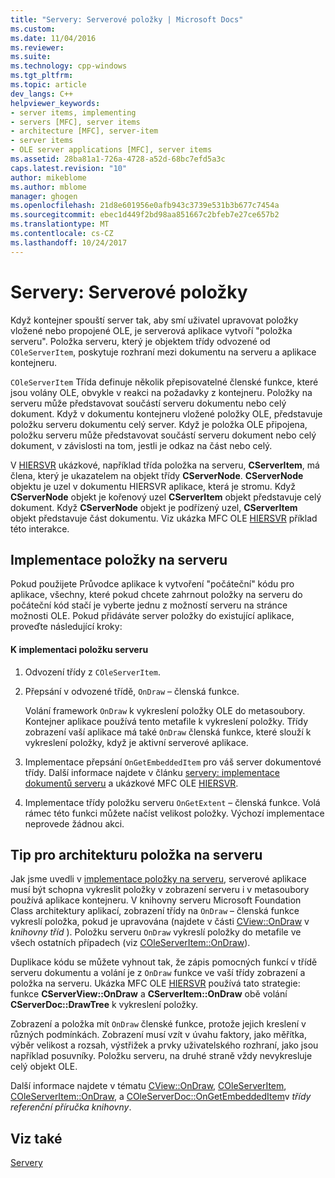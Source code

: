 ```yaml
---
title: "Servery: Serverové položky | Microsoft Docs"
ms.custom: 
ms.date: 11/04/2016
ms.reviewer: 
ms.suite: 
ms.technology: cpp-windows
ms.tgt_pltfrm: 
ms.topic: article
dev_langs: C++
helpviewer_keywords:
- server items, implementing
- servers [MFC], server items
- architecture [MFC], server-item
- server items
- OLE server applications [MFC], server items
ms.assetid: 28ba81a1-726a-4728-a52d-68bc7efd5a3c
caps.latest.revision: "10"
author: mikeblome
ms.author: mblome
manager: ghogen
ms.openlocfilehash: 21d8e601956e0afb943c3739e531b3b677c7454a
ms.sourcegitcommit: ebec1d449f2bd98aa851667c2bfeb7e27ce657b2
ms.translationtype: MT
ms.contentlocale: cs-CZ
ms.lasthandoff: 10/24/2017
---
```

# <a name="servers-server-items"></a>Servery: Serverové položky
Když kontejner spouští server tak, aby smí uživatel upravovat položky vložené nebo propojené OLE, je serverová aplikace vytvoří "položka serveru". Položka serveru, který je objektem třídy odvozené od `COleServerItem`, poskytuje rozhraní mezi dokumentu na serveru a aplikace kontejneru.  
  
 `COleServerItem` Třída definuje několik přepisovatelné členské funkce, které jsou volány OLE, obvykle v reakci na požadavky z kontejneru. Položky na serveru může představovat součástí serveru dokumentu nebo celý dokument. Když v dokumentu kontejneru vložené položky OLE, představuje položku serveru dokumentu celý server. Když je položka OLE připojena, položku serveru může představovat součástí serveru dokument nebo celý dokument, v závislosti na tom, jestli je odkaz na část nebo celý.  
  
 V [HIERSVR](../visual-cpp-samples.md) ukázkové, například třída položka na serveru, **CServerItem**, má člena, který je ukazatelem na objekt třídy **CServerNode**. **CServerNode** objektu je uzel v dokumentu HIERSVR aplikace, která je stromu. Když **CServerNode** objekt je kořenový uzel **CServerItem** objekt představuje celý dokument. Když **CServerNode** objekt je podřízený uzel, **CServerItem** objekt představuje část dokumentu. Viz ukázka MFC OLE [HIERSVR](../visual-cpp-samples.md) příklad této interakce.  
  
##  <a name="_core_implementing_server_items"></a>Implementace položky na serveru  
 Pokud použijete Průvodce aplikace k vytvoření "počáteční" kódu pro aplikace, všechny, které pokud chcete zahrnout položky na serveru do počáteční kód stačí je vyberte jednu z možností serveru na stránce možnosti OLE. Pokud přidáváte server položky do existující aplikace, proveďte následující kroky:  
  
#### <a name="to-implement-a-server-item"></a>K implementaci položku serveru  
  
1.  Odvození třídy z `COleServerItem`.  
  
2.  Přepsání v odvozené třídě, `OnDraw` – členská funkce.  
  
     Volání framework `OnDraw` k vykreslení položky OLE do metasoubory. Kontejner aplikace používá tento metafile k vykreslení položky. Třídy zobrazení vaší aplikace má také `OnDraw` členská funkce, které slouží k vykreslení položky, když je aktivní serverové aplikace.  
  
3.  Implementace přepsání `OnGetEmbeddedItem` pro váš server dokumentové třídy. Další informace najdete v článku [servery: implementace dokumentů serveru](../mfc/servers-implementing-server-documents.md) a ukázkové MFC OLE [HIERSVR](../visual-cpp-samples.md).  
  
4.  Implementace třídy položku serveru `OnGetExtent` – členská funkce. Volá rámec této funkci můžete načíst velikost položky. Výchozí implementace neprovede žádnou akci.  
  
##  <a name="_core_a_tip_for_server.2d.item_architecture"></a>Tip pro architekturu položka na serveru  
 Jak jsme uvedli v [implementace položky na serveru](#_core_implementing_server_items), serverové aplikace musí být schopna vykreslit položky v zobrazení serveru i v metasoubory používá aplikace kontejneru. V knihovny serveru Microsoft Foundation Class architektury aplikací, zobrazení třídy na `OnDraw` – členská funkce vykreslí položka, pokud je upravována (najdete v části [CView::OnDraw](../mfc/reference/cview-class.md#ondraw) v *knihovny tříd* ). Položku serveru `OnDraw` vykreslí položky do metafile ve všech ostatních případech (viz [COleServerItem::OnDraw](../mfc/reference/coleserveritem-class.md#ondraw)).  
  
 Duplikace kódu se můžete vyhnout tak, že zápis pomocných funkcí v třídě serveru dokumentu a volání je z `OnDraw` funkce ve vaší třídy zobrazení a položka na serveru. Ukázka MFC OLE [HIERSVR](../visual-cpp-samples.md) používá tato strategie: funkce **CServerView::OnDraw** a **CServerItem::OnDraw** obě volání **CServerDoc::DrawTree**  k vykreslení položky.  
  
 Zobrazení a položka mít `OnDraw` členské funkce, protože jejich kreslení v různých podmínkách. Zobrazení musí vzít v úvahu faktory, jako měřítka, výběr velikost a rozsah, výstřižek a prvky uživatelského rozhraní, jako jsou například posuvníky. Položku serveru, na druhé straně vždy nevykresluje celý objekt OLE.  
  
 Další informace najdete v tématu [CView::OnDraw](../mfc/reference/cview-class.md#ondraw), [COleServerItem](../mfc/reference/coleserveritem-class.md), [COleServerItem::OnDraw](../mfc/reference/coleserveritem-class.md#ondraw), a [COleServerDoc::OnGetEmbeddedItem](../mfc/reference/coleserverdoc-class.md#ongetembeddeditem)v *třídy referenční příručka knihovny*.  
  
## <a name="see-also"></a>Viz také  
 [Servery](../mfc/servers.md)

